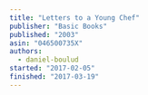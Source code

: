 ```yaml
---
title: "Letters to a Young Chef"
publisher: "Basic Books"
published: "2003"
asin: "046500735X"
authors:
  - daniel-boulud
started: "2017-02-05"
finished: "2017-03-19"
---
```

